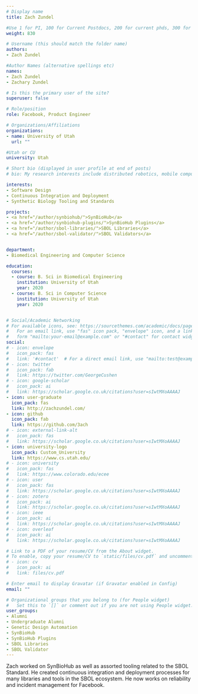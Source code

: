 ```yaml
---
# Display name
title: Zach Zundel

#Use 1 for PI, 100 for Current Postdocs, 200 for current phds, 300 for current masters, 400 for current undergrads, 800 for alum postdocs, 810 for alum phds, 820 for alum masters, and 830 for alum undergrads
weight: 830

# Username (this should match the folder name)
authors:
- Zach Zundel

#Author Names (alternative spellings etc)
names:
- Zach Zundel
- Zachary Zundel

# Is this the primary user of the site?
superuser: false

# Role/position
role: Facebook, Product Engineer

# Organizations/Affiliations
organizations:
- name: University of Utah
  url: ""

#Utah or CU
university: Utah

# Short bio (displayed in user profile at end of posts)
# bio: My research interests include distributed robotics, mobile computing and programmable matter.

interests:
- Software Design
- Continuous Integration and Deployment
- Synthetic Biology Tooling and Standards

projects:
- <a href="/author/synbiohub/">SynBioHub</a>
- <a href="/author/synbiohub-plugins/">SynBioHub Plugins</a>
- <a href="/author/sbol-libraries/">SBOL Libraries</a>
- <a href="/author/sbol-validator/">SBOL Validators</a>


department:
- Biomedical Engineering and Computer Science

education:
  courses:
  - course: B. Sci in Biomedical Engineering
    institution: University of Utah
    year: 2020
  - course: B. Sci in Computer Science
    institution: University of Utah
    year: 2020


# Social/Academic Networking
# For available icons, see: https://sourcethemes.com/academic/docs/page-builder/#icons
#   For an email link, use "fas" icon pack, "envelope" icon, and a link in the
#   form "mailto:your-email@example.com" or "#contact" for contact widget.
social:
# - icon: envelope
#   icon_pack: fas
#   link: '#contact'  # For a direct email link, use "mailto:test@example.org".
# - icon: twitter
#   icon_pack: fab
#   link: https://twitter.com/GeorgeCushen
# - icon: google-scholar
#   icon_pack: ai
#   link: https://scholar.google.co.uk/citations?user=sIwtMXoAAAAJ
- icon: user-graduate
  icon_pack: fas
  link: http://zachzundel.com/
- icon: github
  icon_pack: fab
  link: https://github.com/3ach
# - icon: external-link-alt
#   icon_pack: fas
#   link: https://scholar.google.co.uk/citations?user=sIwtMXoAAAAJ
- icon: university-logo
  icon_pack: Custom_University
  link: https://www.cs.utah.edu/
# - icon: university
#   icon_pack: fas
#   link: https://www.colorado.edu/ecee
# - icon: user
#   icon_pack: fas
#   link: https://scholar.google.co.uk/citations?user=sIwtMXoAAAAJ
# - icon: zotero
#   icon_pack: ai
#   link: https://scholar.google.co.uk/citations?user=sIwtMXoAAAAJ
# - icon: ieee
#   icon_pack: ai
#   link: https://scholar.google.co.uk/citations?user=sIwtMXoAAAAJ
# - icon: overleaf
#   icon_pack: ai
#   link: https://scholar.google.co.uk/citations?user=sIwtMXoAAAAJ

# Link to a PDF of your resume/CV from the About widget.
# To enable, copy your resume/CV to `static/files/cv.pdf` and uncomment the lines below.
# - icon: cv
#   icon_pack: ai
#   link: files/cv.pdf

# Enter email to display Gravatar (if Gravatar enabled in Config)
email: ""

# Organizational groups that you belong to (for People widget)
#   Set this to `[]` or comment out if you are not using People widget.
user_groups:
- Alumni
- Undergraduate Alumni
- Genetic Design Automation
- SynBioHub
- SynBioHub Plugins
- SBOL Libraries
- SBOL Validator
---
```


Zach worked on SynBioHub as well as assorted tooling related to the SBOL Standard. He created continuous integration and deployment processes for many libraries and tools in the SBOL ecosystem. He now works on reliability and incident management for Facebook. 